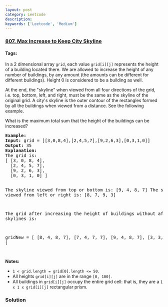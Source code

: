 ```yaml
---
layout: post
category: Leetcode
description: 
keywords: ['Leetcode', 'Medium']
---
```

### [807. Max Increase to Keep City Skyline](https://leetcode.com/problems/max-increase-to-keep-city-skyline)

#### Tags: 

<div class="content__u3I1 question-content__JfgR"><div><p>In a 2 dimensional array <code>grid</code>, each value <code>grid[i][j]</code> represents the height of a building located there. We are allowed to increase the height of any number of buildings, by any amount (the amounts can be different for different buildings). Height 0 is considered to be a building as well. </p>
<p>At the end, the "skyline" when viewed from all four directions of the grid, i.e. top, bottom, left, and right, must be the same as the skyline of the original grid. A city's skyline is the outer contour of the rectangles formed by all the buildings when viewed from a distance. See the following example.</p>
<p>What is the maximum total sum that the height of the buildings can be increased?</p>
<pre><strong>Example:</strong>
<strong>Input:</strong> grid = [[3,0,8,4],[2,4,5,7],[9,2,6,3],[0,3,1,0]]
<strong>Output:</strong> 35
<strong>Explanation:</strong> 
The grid is:
[ [3, 0, 8, 4], 
  [2, 4, 5, 7],
  [9, 2, 6, 3],
  [0, 3, 1, 0] ]

The skyline viewed from top or bottom is: [9, 4, 8, 7]
The skyline viewed from left or right is: [8, 7, 9, 3]

The grid after increasing the height of buildings without affecting skylines is:

gridNew = [ [8, 4, 8, 7],
            [7, 4, 7, 7],
            [9, 4, 8, 7],
            [3, 3, 3, 3] ]

</pre>
<p><strong>Notes: </strong></p>
<ul>
<li><code>1 &lt; grid.length = grid[0].length &lt;= 50</code>.</li>
<li>All heights <code>grid[i][j]</code> are in the range <code>[0, 100]</code>.</li>
<li>All buildings in <code>grid[i][j]</code> occupy the entire grid cell: that is, they are a <code>1 x 1 x grid[i][j]</code> rectangular prism.</li>
</ul>
</div></div>

### Solution
